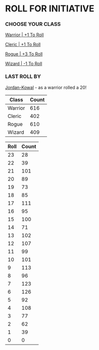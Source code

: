# ROLL FOR INITIATIVE
### CHOOSE YOUR CLASS

[Warrior | +1 To Roll](https://github.com/benjaminsampica/benjaminsampica/issues/new?title=roll%7Cwarrior&body=Just+click+%27Submit+new+issue%27.)

[Cleric | +1 To Roll](https://github.com/benjaminsampica/benjaminsampica/issues/new?title=roll%7Ccleric&body=Just+click+%27Submit+new+issue%27.)

[Rogue | +3 To Roll](https://github.com/benjaminsampica/benjaminsampica/issues/new?title=roll%7Crogue&body=Just+click+%27Submit+new+issue%27.)

[Wizard | -1 To Roll](https://github.com/benjaminsampica/benjaminsampica/issues/new?title=roll%7Cwizard&body=Just+click+%27Submit+new+issue%27.)
### LAST ROLL BY
[Jordan-Kowal](https://www.github.com/Jordan-Kowal) - as a warrior rolled a 20!

|Class|Count|
|-|-|
|Warrior|616|
|Cleric|402|
|Rogue|610|
|Wizard|409|

|Roll|Count|
|-|-|
|23|28
|22|39
|21|101
|20|89
|19|73
|18|85
|17|111
|16|95
|15|100
|14|71
|13|102
|12|107
|11|99
|10|101
|9|113
|8|96
|7|123
|6|126
|5|92
|4|108
|3|77
|2|62
|1|39
|0|0
